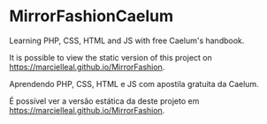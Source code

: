 # MirrorFashionCaelum

Learning PHP, CSS, HTML and JS with free Caelum's handbook.

It is possible to view the static version of this project on https://marcielleal.github.io/MirrorFashion.

Aprendendo PHP, CSS, HTML e JS com apostila gratuita da Caelum.

É possível ver a versão estática da deste projeto em https://marcielleal.github.io/MirrorFashion.

